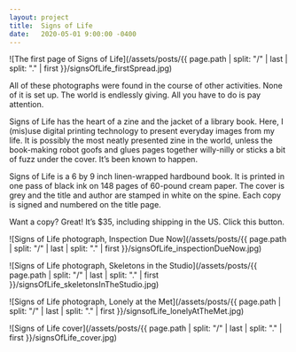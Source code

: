 ```yaml
---
layout: project
title:  Signs of Life
date:   2020-05-01 9:00:00 -0400
---
```



![The first page of Signs of Life](/assets/posts/{{ page.path | split: "/" | last | split: "." | first }}/signsOfLife_firstSpread.jpg)

All of these photographs were found in the course of other activities. None of it is set up. The world is endlessly giving. All you have to do is pay attention. 

Signs of Life has the heart of a zine and the jacket of a library book. Here, I (mis)use digital printing technology to present everyday images from my life. It is possibly the most neatly presented zine in the world, unless the book-making robot goofs and glues pages together willy-nilly or sticks a bit of fuzz under the cover. It’s been known to happen.

Signs of Life is a 6 by 9 inch linen-wrapped hardbound book. It is printed in one pass of black ink on 148 pages of 60-pound cream paper. The cover is grey and the title and author are stamped in white on the spine. Each copy is signed and numbered on the title page.

Want a copy? Great! It’s $35, including shipping in the US. Click this button.

![Signs of Life photograph, Inspection Due Now](/assets/posts/{{ page.path | split: "/" | last | split: "." | first }}/signsOfLife_inspectionDueNow.jpg)

![Signs of Life photograph, Skeletons in the Studio](/assets/posts/{{ page.path | split: "/" | last | split: "." | first }}/signsOfLife_skeletonsInTheStudio.jpg)

![Signs of Life photograph, Lonely at the Met](/assets/posts/{{ page.path | split: "/" | last | split: "." | first }}/signsofLife_lonelyAtTheMet.jpg)

![Signs of Life cover](/assets/posts/{{ page.path | split: "/" | last | split: "." | first }}/signsOfLife_cover.jpg)


